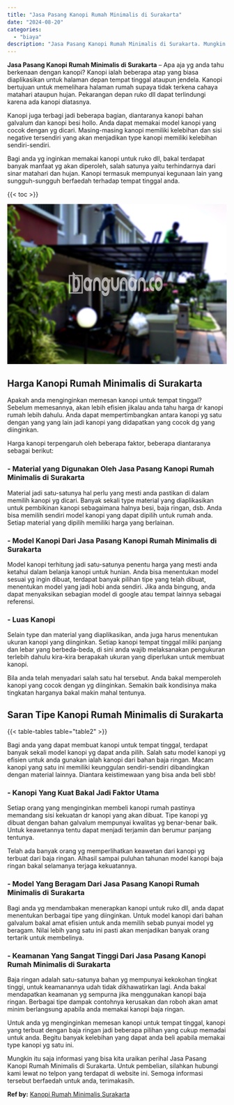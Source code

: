```yaml
---
title: "Jasa Pasang Kanopi Rumah Minimalis di Surakarta"
date: "2024-08-20"
categories: 
  - "biaya"
description: "Jasa Pasang Kanopi Rumah Minimalis di Surakarta. Mungkin itu saja informasi yang bisa kita uraikan perihal Jasa Pasang Kanopi Rumah Minimalis di Surakarta. U..."
---
```


**Jasa Pasang Kanopi Rumah Minimalis di Surakarta** – Apa aja yg anda tahu berkenaan dengan kanopi? Kanopi ialah beberapa atap yang biasa diaplikasikan untuk halaman depan tempat tinggal ataupun jendela. Kanopi bertujuan untuk memelihara halaman rumah supaya tidak terkena cahaya matahari ataupun hujan. Pekarangan depan ruko dll dapat terlindungi karena ada kanopi diatasnya.

Kanopi juga terbagi jadi beberapa bagian, diantaranya kanopi bahan galvalum dan kanopi besi hollo. Anda dapat memakai model kanopi yang cocok dengan yg dicari. Masing-masing kanopi memiliki kelebihan dan sisi negative tersendiri yang akan menjadikan type kanopi memiliki kelebihan sendiri-sendiri.

Bagi anda yg inginkan memakai kanopi untuk ruko dll, bakal terdapat banyak manfaat yg akan diperoleh, salah satunya yaitu terhindarnya dari sinar matahari dan hujan. Kanopi termasuk mempunyai kegunaan lain yang sungguh-sungguh berfaedah terhadap tempat tinggal anda.

{{< toc >}}

![Jasa Pasang Kanopi Rumah Minimalis di Surakarta](/images/harga-kanopi-minimalis-47.png)

## Harga Kanopi Rumah Minimalis di Surakarta

Apakah anda menginginkan memesan kanopi untuk tempat tinggal? Sebelum memesannya, akan lebih efisien jikalau anda tahu harga dr kanopi rumah lebih dahulu. Anda dapat mempertimbangkan antara kanopi yg satu dengan yang yang lain jadi kanopi yang didapatkan yang cocok dg yang diinginkan.

Harga kanopi terpengaruh oleh beberapa faktor, beberapa diantaranya sebagai berikut:

### \- Material yang Digunakan Oleh Jasa Pasang Kanopi Rumah Minimalis di Surakarta

Material jadi satu-satunya hal perlu yang mesti anda pastikan di dalam memilih kanopi yg dicari. Banyak sekali type material yang diaplikasikan untuk pembikinan kanopi sebagaimana halnya besi, baja ringan, dsb. Anda bisa memilih sendiri model kanopi yang dapat dipilih untuk rumah anda. Setiap material yang dipilih memiliki harga yang berlainan.

### \- Model Kanopi Dari Jasa Pasang Kanopi Rumah Minimalis di Surakarta

Model kanopi terhitung jadi satu-satunya penentu harga yang mesti anda ketahui dalam belanja kanopi untuk hunian. Anda bisa menentukan model sesuai yg ingin dibuat, terdapat banyak pilihan tipe yang telah dibuat, menentukan model yang jadi hobi anda sendiri. Jika anda bingung, anda dapat menyaksikan sebagian model di google atau tempat lainnya sebagai referensi.

### \- Luas Kanopi

Selain type dan material yang diaplikasikan, anda juga harus menentukan ukuran kanopi yang diinginkan. Setiap kanopi tempat tinggal miliki panjang dan lebar yang berbeda-beda, di sini anda wajib melaksanakan pengukuran terlebih dahulu kira-kira berapakah ukuran yang diperlukan untuk membuat kanopi.

Bila anda telah menyadari salah satu hal tersebut. Anda bakal memperoleh kanopi yang cocok dengan yg diinginkan. Semakin baik kondisinya maka tingkatan harganya bakal makin mahal tentunya.

## Saran Tipe Kanopi Rumah Minimalis di Surakarta

{{< table-tables table="table2" >}}

Bagi anda yang dapat membuat kanopi untuk tempat tinggal, terdapat banyak sekali model kanopi yg dapat anda pilih. Salah satu model kanopi yg efisien untuk anda gunakan ialah kanopi dari bahan baja ringan. Macam kanopi yang satu ini memiliki keunggulan sendiri-sendiri dibandingkan dengan material lainnya. Diantara keistimewaan yang bisa anda beli sbb!

### \- Kanopi Yang Kuat Bakal Jadi Faktor Utama

Setiap orang yang menginginkan membeli kanopi rumah pastinya memandang sisi kekuatan dr kanopi yang akan dibuat. Tipe kanopi yg dibuat dengan bahan galvalum mempunyai kwalitas yg benar-benar baik. Untuk keawetannya tentu dapat menjadi terjamin dan berumur panjang tentunya.

Telah ada banyak orang yg memperlihatkan keawetan dari kanopi yg terbuat dari baja ringan. Alhasil sampai puluhan tahunan model kanopi baja ringan bakal selamanya terjaga kekuatannya.

### \- Model Yang Beragam Dari Jasa Pasang Kanopi Rumah Minimalis di Surakarta

Bagi anda yg mendambakan menerapkan kanopi untuk ruko dll, anda dapat menentukan berbagai tipe yang diinginkan. Untuk model kanopi dari bahan galvalum bakal amat efisien untuk anda memilih sebab punyai model yg beragam. Nilai lebih yang satu ini pasti akan menjadikan banyak orang tertarik untuk membelinya.

### \- Keamanan Yang Sangat Tinggi Dari Jasa Pasang Kanopi Rumah Minimalis di Surakarta

Baja ringan adalah satu-satunya bahan yg mempunyai kekokohan tingkat tinggi, untuk keamanannya udah tidak dikhawatirkan lagi. Anda bakal mendapatkan keamanan yg sempurna jika menggunakan kanopi baja ringan. Berbagai tipe dampak contohnya kerusakan dan roboh akan amat minim berlangsung apabila anda memakai kanopi baja ringan.

Untuk anda yg menginginkan memesan kanopi untuk tempat tinggal, kanopi yang terbuat dengan baja ringan jadi beberapa pilihan yang cukup memadai untuk anda. Begitu banyak kelebihan yang dapat anda beli apabila memakai type kanopi yg satu ini.

Mungkin itu saja informasi yang bisa kita uraikan perihal Jasa Pasang Kanopi Rumah Minimalis di Surakarta. Untuk pembelian, silahkan hubungi kami lewat no telpon yang terdapat di website ini. Semoga informasi tersebut berfaedah untuk anda, terimakasih.

**Ref by:**  [Kanopi Rumah Minimalis Surakarta](https://id.wikipedia.org/wiki/Kanopi)
